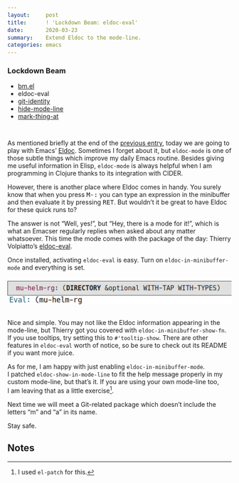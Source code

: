 ```yaml
---
layout:     post
title:      ! 'Lockdown Beam: eldoc-eval'
date:       2020-03-23
summary:    Extend Eldoc to the mode-line.
categories: emacs
---
```


<div style="padding-bottom: 15px">
  <div class="box">
    <h3>Lockdown Beam</h3>
    <ul>
      <li>
        <a href="https://www.manueluberti.eu/emacs/2020/03/19/lockdown-beam-bm/">
          bm.el
        </a>
      </li>
      <li>eldoc-eval</li>
      <li>
        <a href="https://www.manueluberti.eu/emacs/2020/03/30/lockdown-beam-git-identity/">
          git-identity
        </a>
      </li>
      <li>
        <a href="https://www.manueluberti.eu/emacs/2020/04/06/lockdown-beam-hide-mode-line/">
          hide-mode-line
        </a>
      </li>
      <li>
        <a href="https://www.manueluberti.eu/emacs/2020/04/13/lockdown-beam-mark-thing-at/">
          mark-thing-at
        </a>
      </li>
    </ul>
  </div>
</div>

As mentioned briefly at the end of the [previous entry](https://www.manueluberti.eu/emacs/2020/03/19/lockdown-beam-bm/), today we are going to
play with Emacs’ [Eldoc](http://doc.endlessparentheses.com/Fun/eldoc-mode.html). Sometimes I forget about it, but `eldoc-mode` is one of
those subtle things which improve my daily Emacs routine. Besides giving me
useful information in Elisp, `eldoc-mode` is always helpful when I am programming
in Clojure thanks to its integration with CIDER.

However, there is another place where Eldoc comes in handy. You surely know that
when you press <kbd>M-:</kbd> you can type an expression in the minibuffer and then
evaluate it by pressing <kbd>RET</kbd>. But wouldn’t it be great to have Eldoc for these
quick runs to?

The answer is not “Well, yes!”, but “Hey, there is a mode for it!”, which is
what an Emacser regularly replies when asked about any matter whatsoever. This
time the mode comes with the package of the day: Thierry Volpiatto’s [eldoc-eval](https://github.com/thierryvolpiatto/eldoc-eval).

Once installed, activating `eldoc-eval` is easy. Turn on `eldoc-in-minibuffer-mode`
and everything is set.

<div style="text-align: center; padding-bottom: 15px">
    <a href="https://raw.githubusercontent.com/manuel-uberti/manuel-uberti.github.io/master/images/eldoc-eval.png" 
       target="_blank">
      <img src="/images/eldoc-eval.png">
    </a>
</div>

Nice and simple. You may not like the Eldoc information appearing in the
mode-line, but Thierry got you covered with `eldoc-in-minibuffer-show-fn`. If you
use tooltips, try setting this to `#'tooltip-show`. There are other features in
`eldoc-eval` worth of notice, so be sure to check out its README if you want more
juice.

As for me, I am happy with just enabling `eldoc-in-minibuffer-mode`. I patched
`eldoc-show-in-mode-line` to fit the help message properly in my custom mode-line,
but that’s it. If you are using your own mode-line too, I am leaving that as a
little exercise[^1].

Next time we will meet a Git-related package which doesn’t include the letters
“m” and “a” in its name.

Stay safe.

## Notes

[^1]: I used `el-patch` for this.
